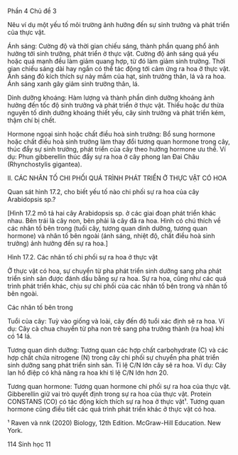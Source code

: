 Phần 4 Chủ đề 3

Nêu ví dụ một yếu tố môi trường ảnh hưởng đến sự sinh trưởng và phát triển của thực vật.

Ánh sáng: Cường độ và thời gian chiếu sáng, thành phần quang phổ ảnh hưởng tới sinh trưởng, phát triển ở thực vật. Cường độ ánh sáng quá yếu hoặc quá mạnh đều làm giảm quang hợp, từ đó làm giảm sinh trưởng. Thời gian chiếu sáng dài hay ngắn có thể tác động tới cảm ứng ra hoa ở thực vật. Ánh sáng đỏ kích thích sự nảy mầm của hạt, sinh trưởng thân, lá và ra hoa. Ánh sáng xanh gây giảm sinh trưởng thân, lá.

Dinh dưỡng khoáng: Hàm lượng và thành phần dinh dưỡng khoáng ảnh hưởng đến tốc độ sinh trưởng và phát triển ở thực vật. Thiếu hoặc dư thừa nguyên tố dinh dưỡng khoáng thiết yếu, cây sinh trưởng và phát triển kém, thậm chí bị chết.

Hormone ngoại sinh hoặc chất điều hoà sinh trưởng: Bổ sung hormone hoặc chất điều hoà sinh trưởng làm thay đổi tương quan hormone trong cây, thúc đẩy sự sinh trưởng, phát triển của cây theo hướng hormone ưu thế. Ví dụ: Phun gibberellin thúc đẩy sự ra hoa ở cây phong lan Đai Châu (Rhynchostylis gigantea).

II. CÁC NHÂN TỐ CHI PHỐI QUÁ TRÌNH PHÁT TRIỂN Ở THỰC VẬT CÓ HOA

Quan sát hình 17.2, cho biết yếu tố nào chi phối sự ra hoa của cây Arabidopsis sp.?

[Hình 17.2 mô tả hai cây Arabidopsis sp. ở các giai đoạn phát triển khác nhau. Bên trái là cây non, bên phải là cây đã ra hoa. Hình có chú thích về các nhân tố bên trong (tuổi cây, tương quan dinh dưỡng, tương quan hormone) và nhân tố bên ngoài (ánh sáng, nhiệt độ, chất điều hoà sinh trưởng) ảnh hưởng đến sự ra hoa.]

Hình 17.2. Các nhân tố chi phối sự ra hoa ở thực vật

Ở thực vật có hoa, sự chuyển từ pha phát triển sinh dưỡng sang pha phát triển sinh sản được đánh dấu bằng sự ra hoa. Sự ra hoa, cũng như các quá trình phát triển khác, chịu sự chi phối của các nhân tố bên trong và nhân tố bên ngoài.

Các nhân tố bên trong

Tuổi của cây: Tuỳ vào giống và loài, cây đến độ tuổi xác định sẽ ra hoa. Ví dụ: Cây cà chua chuyển từ pha non trẻ sang pha trưởng thành (ra hoa) khi có 14 lá.

Tương quan dinh dưỡng: Tương quan các hợp chất carbohydrate (C) và các hợp chất chứa nitrogene (N) trong cây chi phối sự chuyển pha phát triển sinh dưỡng sang phát triển sinh sản. Tỉ lệ C/N lớn cây sẽ ra hoa. Ví dụ: Cây lan hồ điệp có khả năng ra hoa khi tỉ lệ C/N lớn hơn 20.

Tương quan hormone: Tương quan hormone chi phối sự ra hoa của thực vật. Gibberellin giữ vai trò quyết định trong sự ra hoa của thực vật. Protein CONSTANS (CO) có tác động kích thích sự ra hoa ở thực vật¹. Tương quan hormone cũng điều tiết các quá trình phát triển khác ở thực vật có hoa.

¹ Raven và nnk (2020) Biology, 12th Edition. McGraw-Hill Education. New York.

114 Sinh học 11